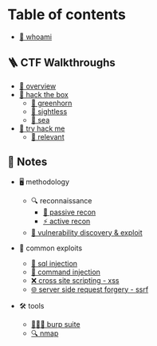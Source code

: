 # Table of contents

*  [👋 whoami](README.md)

## 🪜 CTF Walkthroughs

- [🔭 overview](writeups/overview.md)
- [🏁 hack the box](writeups/hack-the-box)
	- [🐧 greenhorn](writeups/hack-the-box/greenhorn/README.md)
	- [🐧 sightless](writeups/hack-the-box/sightless/README.md)
	- [🐧 sea](writeups/hack-the-box/sea/README.md)
- [🏁 try hack me](writeups/try-hack-me)
	- [🐧 relevant](writeups/try-hack-me/relevant/README.md)

## 📖 Notes

- 🖥️ methodology
	- 🔍 reconnaissance
		- [👀 passive recon](notes/methodology/reconnaissance/passive-recon/README.md)
		- [⚡ active recon](notes/methodology/reconnaissance/active-recon/README.md)
	- [🐛 vulnerability discovery & exploit](notes/methodology/vulnerability%20discovery%20&%20exploit/README.md)

- 🐞 common exploits
	- [💉 sql injection](notes/common-exploits/sql-injection/README.md)
	- [💉 command injection](notes/common-exploits/command-injection/README.md)
	- [❌ cross site scripting - xss](notes/common-exploits/cross-site-scripting-xss/README.md)
	- [🌐 server side request forgery - ssrf](notes/common-exploits/server-side-request-forgery-ssrf/README.md)
- 🛠️ tools
	- [👩‍👦‍👦 burp suite](notes/tools/burp-suite/README.md)
	- [🔍 nmap](notes/tools/nmap/README.md)